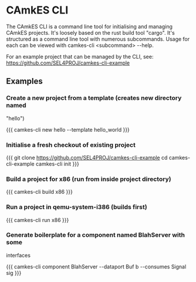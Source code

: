 # CAmkES CLI


The CAmkES CLI is a command line tool for initialising and managing
CAmkES projects. It's loosely based on the rust build tool "cargo". It's
structured as a command line tool with numerous subcommands. Usage for
each can be viewed with camkes-cli &lt;subcommand&gt; --help.

For an example project that can be managed by the CLI, see:
<https://github.com/SEL4PROJ/camkes-cli-example>

## Examples


### Create a new project from a template (creates new directory named
"hello")


{{{ camkes-cli new hello --template hello_world }}}

### Initialise a fresh checkout of existing project


{{{ git clone <https://github.com/SEL4PROJ/camkes-cli-example> cd
camkes-cli-example camkes-cli init }}}

### Build a project for x86 (run from inside project directory)


{{{ camkes-cli build x86 }}}

### Run a project in qemu-system-i386 (builds first)


{{{ camkes-cli run x86 }}}

### Generate boilerplate for a component named BlahServer with some
interfaces


{{{ camkes-cli component BlahServer --dataport Buf b --consumes Signal
sig }}}
